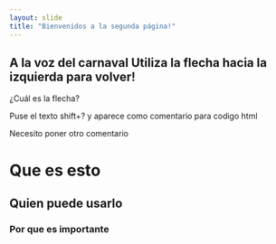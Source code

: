 ```yaml
---
layout: slide
title: "Bienvenidos a la segunda página!"
---
```

A la voz del carnaval
Utiliza la flecha hacia la izquierda para volver!
---
¿Cuál es la flecha?
<!-- Que necesito poner como ejemplo -->
Puse el texto shift+? y aparece como comentario para codigo html
<p>Necesito poner otro comentario</p>
<!--otro comentario-->
<h1>Que es esto</h1>
<h2>Quien puede usarlo</h2>
<h3>Por que es importante</h3>
